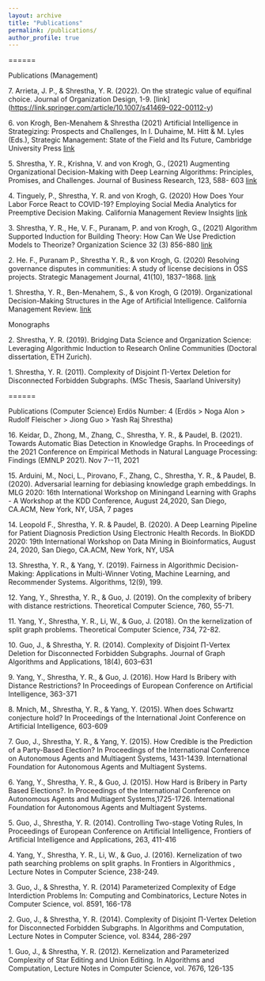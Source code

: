 ```yaml
---
layout: archive
title: "Publications"
permalink: /publications/
author_profile: true
---
```



====== 

Publications (Management)

7\. Arrieta, J. P., & Shrestha, Y. R. (2022). On the strategic value of equifinal choice. Journal of Organization Design, 1-9. [link] (https://link.springer.com/article/10.1007/s41469-022-00112-y)

6\. von Krogh, Ben-Menahem & Shrestha (2021) Artificial Intelligence in Strategizing: Prospects and Challenges, In I. Duhaime, M. Hitt & M. Lyles (Eds.), Strategic Management: State of the Field and Its Future, Cambridge University Press  [link](https://www.researchgate.net/publication/349210794_Artificial_Intelligence_in_Strategizing_Prospects_and_Challenges)

5\. Shrestha, Y. R., Krishna, V. and von Krogh, G., (2021) Augmenting Organizational Decision-Making with Deep Learning Algorithms: Principles, Promises, and Challenges. Journal of Business Research, 123, 588- 603 [link](https://www.sciencedirect.com/science/article/pii/S0148296320306512)

4\. Tinguely, P., Shrestha, Y. R. and von Krogh, G. (2020) How Does Your Labor Force React to COVID-19? Employing Social Media Analytics for Preemptive Decision Making. California Management Review Insights [link](https://cmr.berkeley.edu/2020/08/social-media-analytics/)

3\. Shrestha, Y. R., He, V. F., Puranam, P. and von Krogh, G., (2021) Algorithm Supported Induction for Building Theory: How Can We Use Prediction Models to Theorize? Organization Science 32 (3) 856-880 [link](https://www.researchgate.net/publication/341407732_Algorithm_Supported_Induction_for_Building_Theory_How_Can_We_Use_Prediction_Models_to_Theorize)

2\.  He. F., Puranam P., Shrestha Y. R., & von Krogh, G. (2020) Resolving governance disputes in communities: A study of license decisions in OSS projects. Strategic Management Journal, 41(10), 1837–1868. [link](https://onlinelibrary.wiley.com/doi/full/10.1002/smj.3181)

1\. Shrestha, Y. R., Ben-Menahem, S., & von Krogh, G (2019). Organizational Decision-Making Structures in the Age of Artificial Intelligence. California Management Review. [link](https://drive.google.com/file/d/1KtuZg7c-aC8HnYb1kOpg23bCKiwl1PYn/view)


Monographs

2\. Shrestha, Y. R. (2019). Bridging Data Science and Organization Science: Leveraging Algorithmic Induction to Research Online Communities (Doctoral dissertation, ETH Zurich).

1\. Shrestha, Y. R. (2011). Complexity of Disjoint Π-Vertex Deletion for Disconnected Forbidden Subgraphs. (MSc Thesis, Saarland University)


======

Publications (Computer Science)
Erdös Number: 4 (Erdös > Noga Alon > Rudolf Fleischer > Jiong Guo > Yash Raj Shrestha)


16\. Keidar, D., Zhong, M., Zhang, C., Shrestha, Y. R., & Paudel, B. (2021). Towards Automatic Bias Detection in Knowledge Graphs. In Proceedings of the 2021 Conference on Empirical Methods in Natural Language Processing: Findings (EMNLP 2021). Nov 7--11, 2021

15\. Arduini, M., Noci, L., Pirovano, F., Zhang, C., Shrestha, Y. R., & Paudel, B. (2020). Adversarial learning for debiasing knowledge graph embeddings. In MLG 2020: 16th International Workshop on Miningand Learning with Graphs - A Workshop at the KDD Conference, August 24,2020, San Diego, CA.ACM, New York, NY, USA, 7 pages

14\. Leopold F., Shrestha, Y. R. & Paudel, B. (2020). A Deep Learning Pipeline for Patient Diagnosis Prediction Using Electronic Health Records. In BioKDD 2020: 19th International Workshop on Data Mining in Bioinformatics, August 24, 2020, San Diego, CA.ACM, New York, NY, USA

13\. Shrestha, Y. R., & Yang, Y. (2019). Fairness in Algorithmic Decision-Making: Applications in Multi-Winner Voting, Machine Learning, and Recommender Systems. Algorithms, 12(9), 199.

12\. Yang, Y., Shrestha, Y. R., & Guo, J. (2019). On the complexity of bribery with distance restrictions. Theoretical Computer Science, 760, 55-71.

11\.  Yang, Y., Shrestha, Y. R., Li, W., & Guo, J. (2018). On the kernelization of split graph problems. Theoretical Computer Science, 734, 72-82.

10\. Guo, J., & Shrestha, Y. R. (2014). Complexity of Disjoint Π-Vertex Deletion for Disconnected Forbidden Subgraphs. Journal of Graph Algorithms and Applications, 18(4), 603–631

9\. Yang, Y., Shrestha, Y. R., & Guo, J. (2016). How Hard Is Bribery with Distance Restrictions? In Proceedings of European Conference on Artificial Intelligence, 363-371

8\. Mnich, M., Shrestha, Y. R., & Yang, Y. (2015). When does Schwartz conjecture hold? In Proceedings of the International Joint Conference on Artificial Intelligence, 603-609

7\. Guo, J., Shrestha, Y. R., & Yang, Y. (2015). How Credible is the Prediction of a Party-Based Election? In Proceedings of the International Conference on Autonomous Agents and Multiagent Systems, 1431-1439. International Foundation for Autonomous Agents and Multiagent Systems.

6\. Yang, Y., Shrestha, Y. R., & Guo, J. (2015). How Hard is Bribery in Party Based Elections?. In Proceedings of the International Conference on Autonomous Agents and Multiagent Systems,1725-1726. International Foundation for Autonomous Agents and Multiagent Systems.

5\. Guo, J., Shrestha, Y. R. (2014). Controlling Two-stage Voting Rules, In Proceedings of European Conference on Artificial Intelligence, Frontiers of Artificial Intelligence and Applications, 263, 411-416

4\. Yang, Y., Shrestha, Y. R., Li, W., & Guo, J. (2016). Kernelization of two path searching problems on split graphs. In Frontiers in Algorithmics , Lecture Notes in Computer Science, 238-249.

3\. Guo, J., & Shrestha, Y. R. (2014) Parameterized Complexity of Edge Interdiction Problems In: Computing and Combinatorics, Lecture Notes in Computer Science, vol. 8591, 166-178

2\. Guo, J., & Shrestha, Y. R. (2014). Complexity of Disjoint Π-Vertex Deletion for Disconnected Forbidden Subgraphs. In Algorithms and Computation, Lecture Notes in Computer Science, vol. 8344, 286-297

1\.  Guo, J., & Shrestha, Y. R. (2012). Kernelization and Parameterized Complexity of Star Editing and Union Editing. In Algorithms and Computation, Lecture Notes in Computer Science, vol. 7676, 126-135



